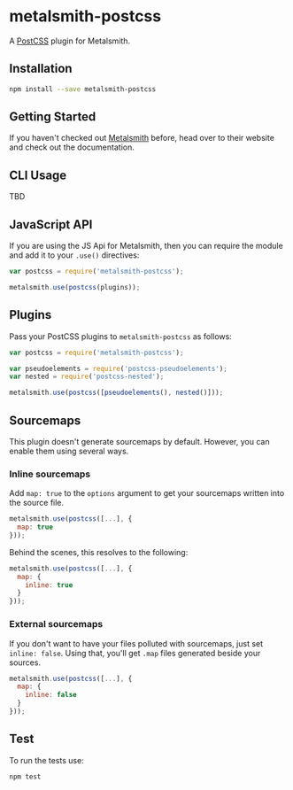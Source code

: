 metalsmith-postcss
===============

A [PostCSS](https://github.com/postcss/postcss) plugin for Metalsmith.

## Installation

```sh
npm install --save metalsmith-postcss
```

## Getting Started

If you haven't checked out [Metalsmith](http://metalsmith.io/) before, head over to their website and check out the
documentation.

## CLI Usage

TBD

## JavaScript API

If you are using the JS Api for Metalsmith, then you can require the module and add it to your
`.use()` directives:

```js
var postcss = require('metalsmith-postcss');

metalsmith.use(postcss(plugins));
```

## Plugins

Pass your PostCSS plugins to `metalsmith-postcss` as follows:

```js
var postcss = require('metalsmith-postcss');

var pseudoelements = require('postcss-pseudoelements');
var nested = require('postcss-nested');

metalsmith.use(postcss([pseudoelements(), nested()]));
```

## Sourcemaps

This plugin doesn't generate sourcemaps by default. However, you
can enable them using several ways.

### Inline sourcemaps

Add `map: true` to the `options` argument to get your
sourcemaps written into the source file.

```js
metalsmith.use(postcss([...], {
  map: true
}));
```

Behind the scenes, this resolves to the following:

```js
metalsmith.use(postcss([...], {
  map: {
    inline: true
  }
}));
```

### External sourcemaps

If you don't want to have your files polluted with sourcemaps,
just set `inline: false`. Using that, you'll get `.map` files
generated beside your sources.

```js
metalsmith.use(postcss([...], {
  map: {
    inline: false
  }
}));
```

## Test

To run the tests use:

```sh
npm test
```
